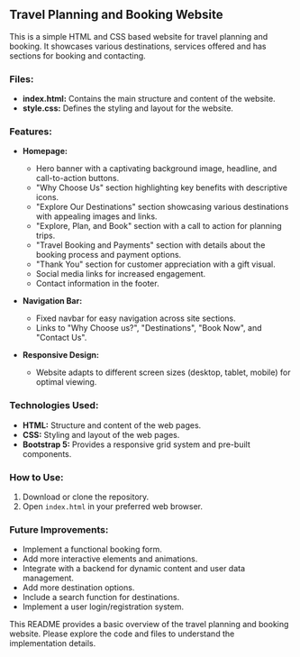## Travel Planning and Booking Website

This is a simple HTML and CSS based website for travel planning and booking. It showcases various destinations, services offered and has sections for booking and contacting. 

### Files:

* **index.html:** Contains the main structure and content of the website.
* **style.css:**  Defines the styling and layout for the website.

### Features:

* **Homepage:**
    * Hero banner with a captivating background image, headline, and call-to-action buttons.
    * "Why Choose Us" section highlighting key benefits with descriptive icons.
    * "Explore Our Destinations" section showcasing various destinations with appealing images and links.
    * "Explore, Plan, and Book" section with a call to action for planning trips.
    * "Travel Booking and Payments" section with details about the booking process and payment options.
    *  "Thank You" section for customer appreciation with a gift visual.
    * Social media links for increased engagement.
    * Contact information in the footer.

* **Navigation Bar:**
    * Fixed navbar for easy navigation across site sections. 
    * Links to "Why Choose us?", "Destinations", "Book Now", and "Contact Us".

* **Responsive Design:**
    *  Website adapts to different screen sizes (desktop, tablet, mobile) for optimal viewing.

### Technologies Used:

* **HTML:**  Structure and content of the web pages.
* **CSS:**  Styling and layout of the web pages.
* **Bootstrap 5:**  Provides a responsive grid system and pre-built components.

### How to Use:

1. Download or clone the repository.
2. Open `index.html` in your preferred web browser.

### Future Improvements:

* Implement a functional booking form.
* Add more interactive elements and animations.
* Integrate with a backend for dynamic content and user data management. 
* Add more destination options.
* Include a search function for destinations. 
* Implement a user login/registration system. 

This README provides a basic overview of the travel planning and booking website. Please explore the code and files to understand the implementation details. 
